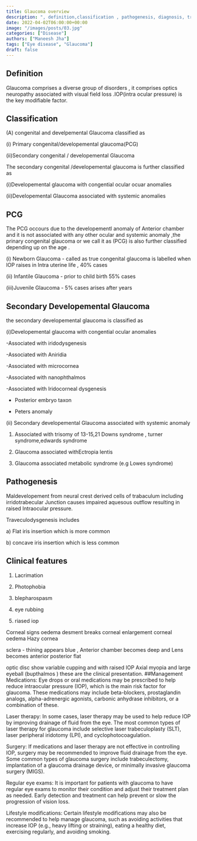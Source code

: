 ```yaml
---
title: Glaucoma overview
description: ", definition,classification , pathogenesis, diagnosis, treatment, "
date: 2022-04-02T06:00:00+00:00
image: "/images/posts/03.jpg"
categories: ["Disease"]
authors: ["Maneesh Jha"]
tags: ["Eye disease", "Glaucoma"]
draft: false
---
```

## Definition
Glaucoma comprises a diverse group of disorders , it comprises optics neuropathy associated with visual field loss .IOP(intra ocular pressure) is the key modifiable factor.

## Classification
(A) congenital and develpemental Glaucoma
classified as 

(i) Primary congenital/developemental glaucoma(PCG) 

(ii)Secondary congenital / developemental Glaucoma
              
The secondary congenital /developemental glaucoma is further classified as 

(i)Developemental glaucoma with congential ocular ocuar anomalies 

(ii)Developemental Glaucoma associated with systemic anomalies
                                                                           

## PCG
The PCG occours due to the developementl anomaly of Anterior chamber and it is not associated with any other ocular and systemic anomaly ,the prinary congenital glaucoma or we call it as (PCG) is also further classified  depending up on the age .

(i) Newborn Glaucoma - called as true congenital glaucoma is labelled when IOP raises in Intra uterine life , 40% cases

(ii) Infantile Glaucoma - prior to child birth 55% cases

(iii)Juvenile Glaucoma -  5% cases arises after  years 

## Secondary Developemental Glaucoma

the secondary developemental glaucoma is classified as

(i)Developemental glaucoma with congential ocular  anomalies 

-Associated with iridodysgenesis

-Associated with Aniridia

-Associated with microcornea

-Associated with nanophthalmos

-Associated with Iridocorneal dysgenesis

- Posterior embryo taxon

- Peters anomaly

(ii) Secondary developemental Glaucoma associated with systemic anomaly

1) Associated with trisomy of 13-15,21 Downs syndrome , turner syndrome,edwards syndrome

2) Glaucoma associated withEctropia lentis 

3) Glaucoma associated metabolic syndrome (e.g Lowes syndrome)


## Pathogenesis

Maldevelopement from neural crest derived cells of trabaculum including irridotrabecular Junction causes impaired aquesous outflow resulting in raised Intraocular pressure.

Traveculodysgenesis  includes 

a) Flat iris insertion which is more common

b) concave iris insertion which is less common


## Clinical features

1) Lacrimation

2) Photophobia

3) blepharospasm

4) eye rubbing

5) riased iop

Corneal signs
oedema 
desment breaks
corneal enlargement
corneal oedema
Hazy cornea

sclera - thining appears blue , Anterior chamber becomes deep and  Lens becomes anterior posterior flat

optic disc show variable cupping and with raised IOP Axial myopia and large eyeball (bupthalmos ) these are the clinical presentation.
##Management
Medications: Eye drops or oral medications may be prescribed to help reduce intraocular pressure (IOP), which is the main risk factor for glaucoma. These medications may include beta-blockers, prostaglandin analogs, alpha-adrenergic agonists, carbonic anhydrase inhibitors, or a combination of these.

Laser therapy: In some cases, laser therapy may be used to help reduce IOP by improving drainage of fluid from the eye. The most common types of laser therapy for glaucoma include selective laser trabeculoplasty (SLT), laser peripheral iridotomy (LPI), and cyclophotocoagulation.

Surgery: If medications and laser therapy are not effective in controlling IOP, surgery may be recommended to improve fluid drainage from the eye. Some common types of glaucoma surgery include trabeculectomy, implantation of a glaucoma drainage device, or minimally invasive glaucoma surgery (MIGS).

Regular eye exams: It is important for patients with glaucoma to have regular eye exams to monitor their condition and adjust their treatment plan as needed. Early detection and treatment can help prevent or slow the progression of vision loss.

Lifestyle modifications: Certain lifestyle modifications may also be recommended to help manage glaucoma, such as avoiding activities that increase IOP (e.g., heavy lifting or straining), eating a healthy diet, exercising regularly, and avoiding smoking.
